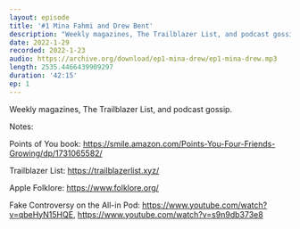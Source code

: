 ```yaml
---
layout: episode
title: '#1 Mina Fahmi and Drew Bent'
description: "Weekly magazines, The Trailblazer List, and podcast gossip."
date: 2022-1-29
recorded: 2022-1-23
audio: https://archive.org/download/ep1-mina-drew/ep1-mina-drew.mp3
length: 2535.4466439909297
duration: '42:15'
ep: 1
---
```


Weekly magazines, The Trailblazer List, and podcast gossip.

Notes:

Points of You book: https://smile.amazon.com/Points-You-Four-Friends-Growing/dp/1731065582/

Trailblazer List: https://trailblazerlist.xyz/

Apple Folklore: https://www.folklore.org/

Fake Controversy on the All-in Pod: https://www.youtube.com/watch?v=qbeHyN15HQE, https://www.youtube.com/watch?v=s9n9db373e8
